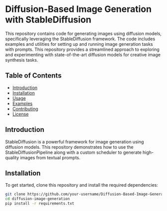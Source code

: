 # Diffusion-Based Image Generation with StableDiffusion

This repository contains code for generating images using diffusion models, specifically leveraging the StableDiffusion framework. The code includes examples and utilities for setting up and running image generation tasks with prompts. This repository provides a streamlined approach to exploring and experimenting with state-of-the-art diffusion models for creative image synthesis tasks.

## Table of Contents
- [Introduction](#introduction)
- [Installation](#installation)
- [Usage](#usage)
- [Examples](#examples)
- [Contributing](#contributing)
- [License](#license)

## Introduction
StableDiffusion is a powerful framework for image generation using diffusion models. This repository demonstrates how to use the StableDiffusionPipeline along with a custom scheduler to generate high-quality images from textual prompts.

## Installation
To get started, clone this repository and install the required dependencies:

```bash
git clone https://github.com/your-username/Diffusion-Based-Image-Generation-with-StableDiffusion.git
cd diffusion-image-generation
pip install -r requirements.txt


